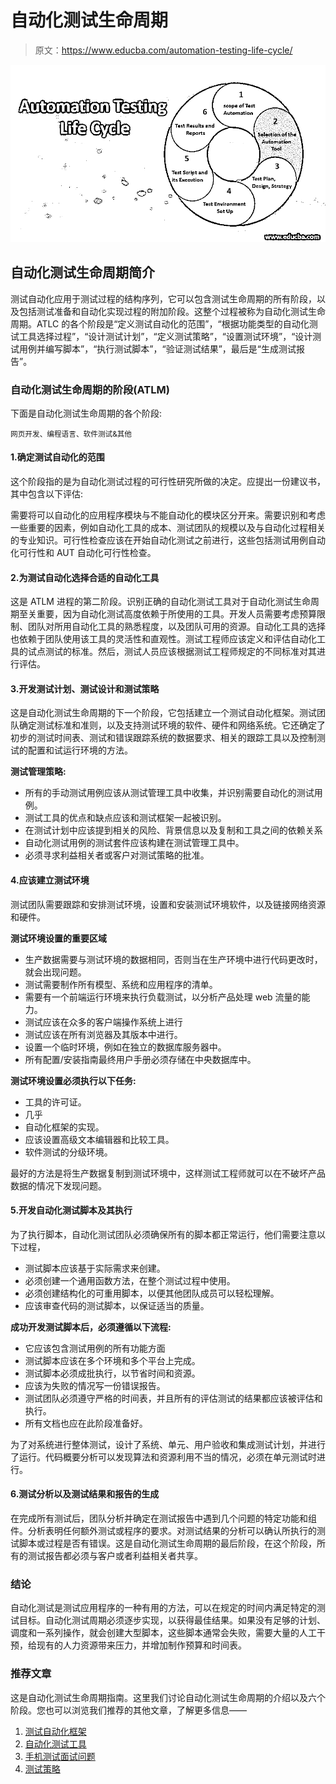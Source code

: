 # 自动化测试生命周期

> 原文：<https://www.educba.com/automation-testing-life-cycle/>

![automation testing life cycle](img/6868d6f33a09ce91a416535a2f90bd06.png)



## 自动化测试生命周期简介

测试自动化应用于测试过程的结构序列，它可以包含测试生命周期的所有阶段，以及包括测试准备和自动化实现过程的附加阶段。这整个过程被称为自动化测试生命周期。ATLC 的各个阶段是“定义测试自动化的范围”，“根据功能类型的自动化测试工具选择过程”，“设计测试计划”，“定义测试策略”，“设置测试环境”，“设计测试用例并编写脚本”，“执行测试脚本”，“验证测试结果”，最后是“生成测试报告”。

### 自动化测试生命周期的阶段(ATLM)

下面是自动化测试生命周期的各个阶段:

<small>网页开发、编程语言、软件测试&其他</small>

#### 1.确定测试自动化的范围

这个阶段指的是为自动化测试过程的可行性研究所做的决定。应提出一份建议书，其中包含以下评估:

需要将可以自动化的应用程序模块与不能自动化的模块区分开来。需要识别和考虑一些重要的因素，例如自动化工具的成本、测试团队的规模以及与自动化过程相关的专业知识。可行性检查应该在开始自动化测试之前进行，这些包括测试用例自动化可行性和 AUT 自动化可行性检查。

#### 2.为测试自动化选择合适的自动化工具

这是 ATLM 进程的第二阶段。识别正确的自动化测试工具对于自动化测试生命周期至关重要，因为自动化测试高度依赖于所使用的工具。开发人员需要考虑预算限制、团队对所用自动化工具的熟悉程度，以及团队可用的资源。自动化工具的选择也依赖于团队使用该工具的灵活性和直观性。测试工程师应该定义和评估自动化工具的试点测试的标准。然后，测试人员应该根据测试工程师规定的不同标准对其进行评估。

#### 3.开发测试计划、测试设计和测试策略

这是自动化测试生命周期的下一个阶段，它包括建立一个测试自动化框架。测试团队确定测试标准和准则，以及支持测试环境的软件、硬件和网络系统。它还确定了初步的测试时间表、测试和错误跟踪系统的数据要求、相关的跟踪工具以及控制测试的配置和试运行环境的方法。

**测试管理策略:**

*   所有的手动测试用例应该从测试管理工具中收集，并识别需要自动化的测试用例。
*   测试工具的优点和缺点应该和测试框架一起被识别。
*   在测试计划中应该提到相关的风险、背景信息以及复制和工具之间的依赖关系
*   自动化测试用例的测试套件应该构建在测试管理工具中。
*   必须寻求利益相关者或客户对测试策略的批准。

#### 4.应该建立测试环境

测试团队需要跟踪和安排测试环境，设置和安装测试环境软件，以及链接网络资源和硬件。

**测试环境设置的重要区域**

*   生产数据需要与测试环境的数据相同，否则当在生产环境中进行代码更改时，就会出现问题。
*   测试需要制作所有模型、系统和应用程序的清单。
*   需要有一个前端运行环境来执行负载测试，以分析产品处理 web 流量的能力。
*   测试应该在众多的客户端操作系统上进行
*   测试应该在所有浏览器及其版本中进行。
*   设置一个临时环境，例如在独立的数据库服务器中。
*   所有配置/安装指南最终用户手册必须存储在中央数据库中。

**测试环境设置必须执行以下任务:**

*   工具的许可证。
*   几乎
*   自动化框架的实现。
*   应该设置高级文本编辑器和比较工具。
*   软件测试的分级环境。

最好的方法是将生产数据复制到测试环境中，这样测试工程师就可以在不破坏产品数据的情况下发现问题。

#### 5.开发自动化测试脚本及其执行

为了执行脚本，自动化测试团队必须确保所有的脚本都正常运行，他们需要注意以下过程，

*   测试脚本应该基于实际需求来创建。
*   必须创建一个通用函数方法，在整个测试过程中使用。
*   必须创建结构化的可重用脚本，以便其他团队成员可以轻松理解。
*   应该审查代码的测试脚本，以保证适当的质量。

**成功开发测试脚本后，必须遵循以下流程:**

*   它应该包含测试用例的所有功能方面
*   测试脚本应该在多个环境和多个平台上完成。
*   测试脚本必须成批执行，以节省时间和资源。
*   应该为失败的情况写一份错误报告。
*   测试团队必须遵守严格的时间表，并且所有的评估测试的结果都应该被评估和执行。
*   所有文档也应在此阶段准备好。

为了对系统进行整体测试，设计了系统、单元、用户验收和集成测试计划，并进行了运行。代码概要分析可以发现算法和资源利用不当的情况，必须在单元测试时进行。

#### 6.测试分析以及测试结果和报告的生成

在完成所有测试后，团队分析并确定在测试报告中遇到几个问题的特定功能和组件。分析表明任何额外测试或程序的要求。对测试结果的分析可以确认所执行的测试脚本或过程是否有错误。这是自动化测试生命周期的最后阶段，在这个阶段，所有的测试报告都必须与客户或者利益相关者共享。

### 结论

自动化测试是测试应用程序的一种有用的方法，可以在规定的时间内满足特定的测试目标。自动化测试周期必须逐步实现，以获得最佳结果。如果没有足够的计划、调度和一系列操作，就会创建大型脚本，这些脚本通常会失败，需要大量的人工干预，给现有的人力资源带来压力，并增加制作预算和时间表。

### 推荐文章

这是自动化测试生命周期指南。这里我们讨论自动化测试生命周期的介绍以及六个阶段。您也可以浏览我们推荐的其他文章，了解更多信息——

1.  [测试自动化框架](https://www.educba.com/test-automation-framework/)
2.  [自动化测试工具](https://www.educba.com/automation-testing-tools/)
3.  [手机测试面试问题](https://www.educba.com/mobile-testing-interview-questions/)
4.  [测试策略](https://www.educba.com/test-strategy/)





